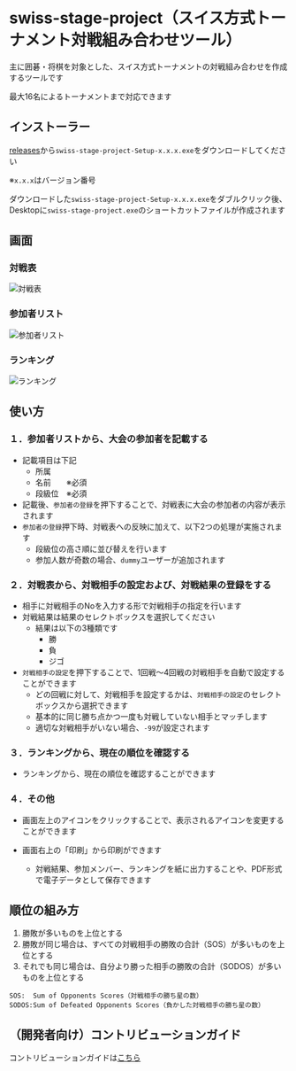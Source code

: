# swiss-stage-project（スイス方式トーナメント対戦組み合わせツール）

主に囲碁・将棋を対象とした、スイス方式トーナメントの対戦組み合わせを作成するツールです

最大16名によるトーナメントまで対応できます

## インストーラー

[releases](https://github.com/takashi-ebina/swiss-stage-project/releases/)から`swiss-stage-project-Setup-x.x.x.exe`をダウンロードしてください

※`x.x.x`はバージョン番号

ダウンロードした`swiss-stage-project-Setup-x.x.x.exe`をダブルクリック後、Desktopに`swiss-stage-project.exe`のショートカットファイルが作成されます
  
## 画面

### 対戦表

![対戦表](https://github.com/user-attachments/assets/96b00427-9d37-4f62-ace1-5323bc2c66e7)

### 参加者リスト

![参加者リスト](https://github.com/user-attachments/assets/78ddf75c-4690-4df2-82bc-6ae62b29d4bd)

### ランキング

![ランキング](https://github.com/user-attachments/assets/43223512-6ada-463c-ae9d-363a2ab6af38)

## 使い方

### １．参加者リストから、大会の参加者を記載する

- 記載項目は下記
  - 所属
  - 名前　　※必須
  - 段級位　※必須
- 記載後、`参加者の登録`を押下することで、対戦表に大会の参加者の内容が表示されます
- `参加者の登録`押下時、対戦表への反映に加えて、以下2つの処理が実施されます
  - 段級位の高さ順に並び替えを行います
  - 参加人数が奇数の場合、`dummy`ユーザーが追加されます

### ２．対戦表から、対戦相手の設定および、対戦結果の登録をする

- 相手に対戦相手のNoを入力する形で対戦相手の指定を行います
- 対戦結果は結果のセレクトボックスを選択してください
  - 結果は以下の3種類です
    - 勝
    - 負
    - ジゴ
- `対戦相手の設定`を押下することで、1回戦～4回戦の対戦相手を自動で設定することができます
  - どの回戦に対して、対戦相手を設定するかは、`対戦相手の設定`のセレクトボックスから選択できます
  - 基本的に同じ勝ち点かつ一度も対戦していない相手とマッチします
  - 適切な対戦相手がいない場合、`-99`が設定されます

### ３．ランキングから、現在の順位を確認する

- ランキングから、現在の順位を確認することができます

### ４．その他

- 画面左上のアイコンをクリックすることで、表示されるアイコンを変更することができます

- 画面右上の「印刷」から印刷ができます
  - 対戦結果、参加メンバー、ランキングを紙に出力することや、PDF形式で電子データとして保存できます

## 順位の組み方

1. 勝敗が多いものを上位とする
2. 勝敗が同じ場合は、すべての対戦相手の勝敗の合計（SOS）が多いものを上位とする
3. それでも同じ場合は、自分より勝った相手の勝敗の合計（SODOS）が多いものを上位とする

```:txt
SOS:  Sum of Opponents Scores（対戦相手の勝ち星の数）
SODOS:Sum of Defeated Opponents Scores（負かした対戦相手の勝ち星の数）
```

## （開発者向け）コントリビューションガイド

コントリビューションガイドは[こちら](./CONTRIBUTING.md)
